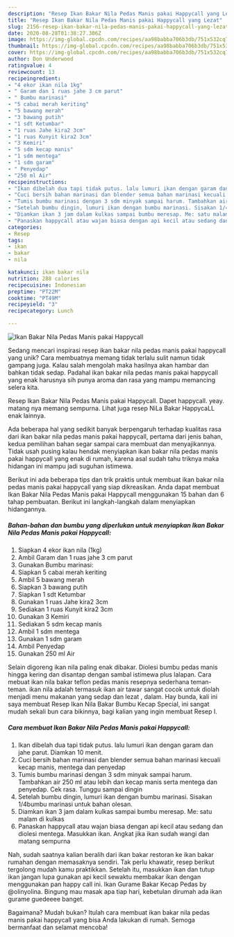 ```yaml
---
description: "Resep Ikan Bakar Nila Pedas Manis pakai Happycall yang Lezat"
title: "Resep Ikan Bakar Nila Pedas Manis pakai Happycall yang Lezat"
slug: 2156-resep-ikan-bakar-nila-pedas-manis-pakai-happycall-yang-lezat
date: 2020-08-28T01:38:27.306Z
image: https://img-global.cpcdn.com/recipes/aa98babba706b3db/751x532cq70/ikan-bakar-nila-pedas-manis-pakai-happycall-foto-resep-utama.jpg
thumbnail: https://img-global.cpcdn.com/recipes/aa98babba706b3db/751x532cq70/ikan-bakar-nila-pedas-manis-pakai-happycall-foto-resep-utama.jpg
cover: https://img-global.cpcdn.com/recipes/aa98babba706b3db/751x532cq70/ikan-bakar-nila-pedas-manis-pakai-happycall-foto-resep-utama.jpg
author: Don Underwood
ratingvalue: 4
reviewcount: 13
recipeingredient:
- "4 ekor ikan nila 1kg"
- " Garam dan 1 ruas jahe 3 cm parut"
- " Bumbu marinasi"
- "5 cabai merah keriting"
- "5 bawang merah"
- "3 bawang putih"
- "1 sdt Ketumbar"
- "1 ruas Jahe kira2 3cm"
- "1 ruas Kunyit kira2 3cm"
- "3 Kemiri"
- "5 sdm kecap manis"
- "1 sdm mentega"
- "1 sdm garam"
- " Penyedap"
- "250 ml Air"
recipeinstructions:
- "Ikan dibelah dua tapi tidak putus. lalu lumuri ikan dengan garam dan jahe parut. Diamkan 10 menit."
- "Cuci bersih bahan marinasi dan blender semua bahan marinasi kecuali kecap manis, mentega dan penyedap"
- "Tumis bumbu marinasi dengan 3 sdm minyak sampai harum. Tambahkan air 250 ml atau lebih dan kecap manis serta mentega dan penyedap. Cek rasa. Tunggu sampai dingin"
- "Setelah bumbu dingin, lumuri ikan dengan bumbu marinasi. Sisakan 1/4bumbu marinasi untuk bahan olesan."
- "Diamkan ikan 3 jam dalam kulkas sampai bumbu meresap. Me: satu malam di kulkas"
- "Panaskan happycall atau wajan biasa dengan api kecil atau sedang dan diolesi mentega. Masukkan ikan. Angkat jika ikan sudah wangi dan matang sempurna"
categories:
- Resep
tags:
- ikan
- bakar
- nila

katakunci: ikan bakar nila 
nutrition: 288 calories
recipecuisine: Indonesian
preptime: "PT22M"
cooktime: "PT49M"
recipeyield: "3"
recipecategory: Lunch

---
```



![Ikan Bakar Nila Pedas Manis pakai Happycall](https://img-global.cpcdn.com/recipes/aa98babba706b3db/751x532cq70/ikan-bakar-nila-pedas-manis-pakai-happycall-foto-resep-utama.jpg)

Sedang mencari inspirasi resep ikan bakar nila pedas manis pakai happycall yang unik? Cara membuatnya memang tidak terlalu sulit namun tidak gampang juga. Kalau salah mengolah maka hasilnya akan hambar dan bahkan tidak sedap. Padahal ikan bakar nila pedas manis pakai happycall yang enak harusnya sih punya aroma dan rasa yang mampu memancing selera kita.

Resep Ikan Bakar Nila Pedas Manis pakai Happycall. Dapet happycall. yeay. matang nya memang sempurna. Lihat juga resep NiLa Bakar HappycaLL enak lainnya.

Ada beberapa hal yang sedikit banyak berpengaruh terhadap kualitas rasa dari ikan bakar nila pedas manis pakai happycall, pertama dari jenis bahan, kedua pemilihan bahan segar sampai cara membuat dan menyajikannya. Tidak usah pusing kalau hendak menyiapkan ikan bakar nila pedas manis pakai happycall yang enak di rumah, karena asal sudah tahu triknya maka hidangan ini mampu jadi suguhan istimewa.


Berikut ini ada beberapa tips dan trik praktis untuk membuat ikan bakar nila pedas manis pakai happycall yang siap dikreasikan. Anda dapat membuat Ikan Bakar Nila Pedas Manis pakai Happycall menggunakan 15 bahan dan 6 tahap pembuatan. Berikut ini langkah-langkah dalam menyiapkan hidangannya.

<!--inarticleads1-->

##### Bahan-bahan dan bumbu yang diperlukan untuk menyiapkan Ikan Bakar Nila Pedas Manis pakai Happycall:

1. Siapkan 4 ekor ikan nila (1kg)
1. Ambil  Garam dan 1 ruas jahe 3 cm parut
1. Gunakan  Bumbu marinasi:
1. Siapkan 5 cabai merah keriting
1. Ambil 5 bawang merah
1. Siapkan 3 bawang putih
1. Siapkan 1 sdt Ketumbar
1. Gunakan 1 ruas Jahe kira2 3cm
1. Sediakan 1 ruas Kunyit kira2 3cm
1. Gunakan 3 Kemiri
1. Sediakan 5 sdm kecap manis
1. Ambil 1 sdm mentega
1. Gunakan 1 sdm garam
1. Ambil  Penyedap
1. Gunakan 250 ml Air


Selain digoreng ikan nila paling enak dibakar. Diolesi bumbu pedas manis hingga kering dan disantap dengan sambal istimewa plus lalapan. Cara mebuat ikan nila bakar teflon pedas manis resepnya sederhana teman-teman. ikan nila adalah termasuk ikan air tawar sangat cocok untuk diolah menjadi menu makanan yang sedap dan lezat , dalam. Hay bunda, kali ini saya membuat Resep Ikan Nila Bakar Bumbu Kecap Special, ini sangat mudah sekali bun cara bikinnya, bagi kalian yang ingin membuat Resep I. 

<!--inarticleads2-->

##### Cara membuat Ikan Bakar Nila Pedas Manis pakai Happycall:

1. Ikan dibelah dua tapi tidak putus. lalu lumuri ikan dengan garam dan jahe parut. Diamkan 10 menit.
1. Cuci bersih bahan marinasi dan blender semua bahan marinasi kecuali kecap manis, mentega dan penyedap
1. Tumis bumbu marinasi dengan 3 sdm minyak sampai harum. Tambahkan air 250 ml atau lebih dan kecap manis serta mentega dan penyedap. Cek rasa. Tunggu sampai dingin
1. Setelah bumbu dingin, lumuri ikan dengan bumbu marinasi. Sisakan 1/4bumbu marinasi untuk bahan olesan.
1. Diamkan ikan 3 jam dalam kulkas sampai bumbu meresap. Me: satu malam di kulkas
1. Panaskan happycall atau wajan biasa dengan api kecil atau sedang dan diolesi mentega. Masukkan ikan. Angkat jika ikan sudah wangi dan matang sempurna


Nah, sudah saatnya kalian beralih dari ikan bakar restoran ke ikan bakar rumahan dengan memasaknya sendiri. Tak perlu khawatir, resep berikut tergolong mudah kamu praktikkan. Setelah itu, masukkan ikan dan tutup ikan jangan lupa gunakan api kecil sewaktu membakar ikan dengan menggunakan pan happy call ini. Ikan Gurame Bakar Kecap Pedas by @olinyolina. Bingung mau masak apa tiap hari, kebetulan dirumah ada ikan gurame guedeeee banget. 

Bagaimana? Mudah bukan? Itulah cara membuat ikan bakar nila pedas manis pakai happycall yang bisa Anda lakukan di rumah. Semoga bermanfaat dan selamat mencoba!
